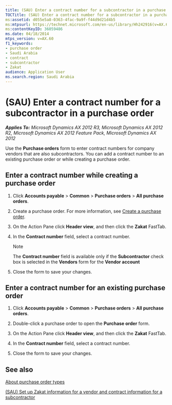 ```yaml
---
title: (SAU) Enter a contract number for a subcontractor in a purchase order
TOCTitle: (SAU) Enter a contract number for a subcontractor in a purchase order
ms:assetid: d055e5a8-0363-4fac-9a9f-f44d9d21d4b5
ms:mtpsurl: https://technet.microsoft.com/en-us/library/Hh242916(v=AX.60)
ms:contentKeyID: 36059486
ms.date: 04/18/2014
mtps_version: v=AX.60
f1_keywords:
- purchase order
- Saudi Arabia
- contract
- subcontractor
- Zakat
audience: Application User
ms.search.region: Saudi Arabia
---
```


# (SAU) Enter a contract number for a subcontractor in a purchase order 


_**Applies To:** Microsoft Dynamics AX 2012 R3, Microsoft Dynamics AX 2012 R2, Microsoft Dynamics AX 2012 Feature Pack, Microsoft Dynamics AX 2012_

Use the **Purchase orders** form to enter contract numbers for company vendors that are also subcontractors. You can add a contract number to an existing purchase order or while creating a purchase order.

## Enter a contract number while creating a purchase order

1.  Click **Accounts payable** \> **Common** \> **Purchase orders** \> **All purchase orders**.

2.  Create a purchase order. For more information, see [Create a purchase order](create-a-purchase-order.md).

3.  On the Action Pane click **Header view**, and then click the **Zakat** FastTab.

4.  In the **Contract number** field, select a contract number.
    

    > [!NOTE]
    > <P>The <STRONG>Contract number</STRONG> field is available only if the <STRONG>Subcontractor</STRONG> check box is selected in the <STRONG>Vendors</STRONG> form for the <STRONG>Vendor account</STRONG></P>



5.  Close the form to save your changes.

## Enter a contract number for an existing purchase order

1.  Click **Accounts payable** \> **Common** \> **Purchase orders** \> **All purchase orders**.

2.  Double-click a purchase order to open the **Purchase order** form.

3.  On the Action Pane click **Header view**, and then click the **Zakat** FastTab.

4.  In the **Contract number** field, select a contract number.

5.  Close the form to save your changes.

## See also

[About purchase order types](about-purchase-order-types.md)

[(SAU) Set up Zakat information for a vendor and contract information for a subcontractor](sau-set-up-zakat-information-for-a-vendor-and-contract-information-for-a-subcontractor.md)

  


